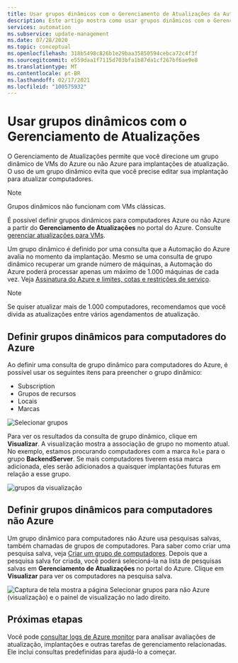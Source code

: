 ```yaml
---
title: Usar grupos dinâmicos com o Gerenciamento de Atualizações da Automação do Azure
description: Este artigo mostra como usar grupos dinâmicos com o Gerenciamento de Atualizações da Automação do Azure.
services: automation
ms.subservice: update-management
ms.date: 07/28/2020
ms.topic: conceptual
ms.openlocfilehash: 318b5498c826b1e29baa35850594cebca72c4f3f
ms.sourcegitcommit: e559daa1f7115d703bfa1b87da1cf267bf6ae9e8
ms.translationtype: MT
ms.contentlocale: pt-BR
ms.lasthandoff: 02/17/2021
ms.locfileid: "100575932"
---
```

# <a name="use-dynamic-groups-with-update-management"></a>Usar grupos dinâmicos com o Gerenciamento de Atualizações

O Gerenciamento de Atualizações permite que você direcione um grupo dinâmico de VMs do Azure ou não Azure para implantações de atualização. O uso de um grupo dinâmico evita que você precise editar sua implantação para atualizar computadores.

> [!NOTE]
> Grupos dinâmicos não funcionam com VMs clássicas.

É possível definir grupos dinâmicos para computadores Azure ou não Azure a partir do **Gerenciamento de Atualizações** no portal do Azure. Consulte [gerenciar atualizações para VMs](manage-updates-for-vm.md).

Um grupo dinâmico é definido por uma consulta que a Automação do Azure avalia no momento da implantação. Mesmo se uma consulta de grupo dinâmico recuperar um grande número de máquinas, a Automação do Azure poderá processar apenas um máximo de 1.000 máquinas de cada vez. Veja [Assinatura do Azure e limites, cotas e restrições de serviço](../../azure-resource-manager/management/azure-subscription-service-limits.md#update-management).

> [!NOTE]
> Se quiser atualizar mais de 1.000 computadores, recomendamos que você divida as atualizações entre vários agendamentos de atualização. 

## <a name="define-dynamic-groups-for-azure-machines"></a>Definir grupos dinâmicos para computadores do Azure

Ao definir uma consulta de grupo dinâmico para computadores do Azure, é possível usar os seguintes itens para preencher o grupo dinâmico:

* Subscription
* Grupos de recursos
* Locais
* Marcas

![Selecionar grupos](./media/configure-groups/select-groups.png)

Para ver os resultados da consulta de grupo dinâmico, clique em **Visualizar**. A visualização mostra a associação de grupo no momento atual. No exemplo, estamos procurando computadores com a marca `Role` para o grupo **BackendServer**. Se mais computadores tiverem essa marca adicionada, eles serão adicionados a quaisquer implantações futuras em relação a esse grupo.

![grupos da visualização](./media/configure-groups/preview-groups.png)

## <a name="define-dynamic-groups-for-non-azure-machines"></a>Definir grupos dinâmicos para computadores não Azure

Um grupo dinâmico para computadores não Azure usa pesquisas salvas, também chamadas de grupos de computadores. Para saber como criar uma pesquisa salva, veja [Criar um grupo de computadores](../../azure-monitor/logs/computer-groups.md#creating-a-computer-group). Depois que a pesquisa salva for criada, você poderá selecioná-la na lista de pesquisas salvas em **Gerenciamento de Atualizações** no portal do Azure. Clique em **Visualizar** para ver os computadores na pesquisa salva.

![Captura de tela mostra a página Selecionar grupos para não Azure (visualização) e o painel de visualização no lado direito.](./media/configure-groups/select-groups-2.png)

## <a name="next-steps"></a>Próximas etapas

Você pode [consultar logs de Azure monitor](query-logs.md) para analisar avaliações de atualização, implantações e outras tarefas de gerenciamento relacionadas. Ele inclui consultas predefinidas para ajudá-lo a começar.
